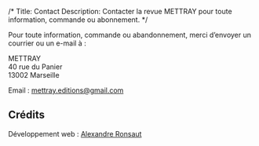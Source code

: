 /*
Title: Contact
Description: Contacter la revue METTRAY pour toute information, commande ou abonnement.
*/

Pour toute information, commande ou abandonnement, merci d’envoyer un courrier ou un e-mail à :

<span class="mettray">METTRAY</span>  
40 rue du Panier  
13002 Marseille

Email : [mettray.editions@gmail.com](mailto:mettray.editions@gmail.com)

## Crédits

Développement web : [Alexandre Ronsaut
](http://apollonet.fr)